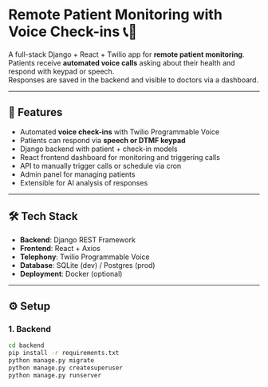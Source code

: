 # Remote Patient Monitoring with Voice Check-ins 📞🏥

A full-stack Django + React + Twilio app for **remote patient monitoring**.  
Patients receive **automated voice calls** asking about their health and respond with keypad or speech.  
Responses are saved in the backend and visible to doctors via a dashboard.

---

## 🚀 Features
- Automated **voice check-ins** with Twilio Programmable Voice
- Patients can respond via **speech or DTMF keypad**
- Django backend with patient + check-in models
- React frontend dashboard for monitoring and triggering calls
- API to manually trigger calls or schedule via cron
- Admin panel for managing patients
- Extensible for AI analysis of responses

---

## 🛠️ Tech Stack
- **Backend**: Django REST Framework
- **Frontend**: React + Axios
- **Telephony**: Twilio Programmable Voice
- **Database**: SQLite (dev) / Postgres (prod)
- **Deployment**: Docker (optional)

---

## ⚙️ Setup

### 1. Backend
```bash
cd backend
pip install -r requirements.txt
python manage.py migrate
python manage.py createsuperuser
python manage.py runserver
